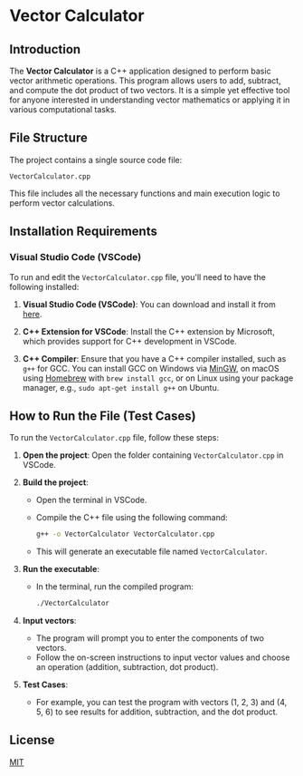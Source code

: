 # Vector Calculator

## Introduction

The **Vector Calculator** is a C++ application designed to perform basic vector arithmetic operations. This program allows users to add, subtract, and compute the dot product of two vectors. It is a simple yet effective tool for anyone interested in understanding vector mathematics or applying it in various computational tasks.

## File Structure

The project contains a single source code file:

```
VectorCalculator.cpp
```

This file includes all the necessary functions and main execution logic to perform vector calculations.

## Installation Requirements

### Visual Studio Code (VSCode)

To run and edit the `VectorCalculator.cpp` file, you'll need to have the following installed:

1. **Visual Studio Code (VSCode)**: You can download and install it from [here](https://code.visualstudio.com/).

2. **C++ Extension for VSCode**: Install the C++ extension by Microsoft, which provides support for C++ development in VSCode.

3. **C++ Compiler**: Ensure that you have a C++ compiler installed, such as `g++` for GCC. You can install GCC on Windows via [MinGW](http://www.mingw.org/), on macOS using [Homebrew](https://brew.sh/) with `brew install gcc`, or on Linux using your package manager, e.g., `sudo apt-get install g++` on Ubuntu.

## How to Run the File (Test Cases)

To run the `VectorCalculator.cpp` file, follow these steps:

1. **Open the project**: Open the folder containing `VectorCalculator.cpp` in VSCode.

2. **Build the project**:
   - Open the terminal in VSCode.
   - Compile the C++ file using the following command:

     ```bash
     g++ -o VectorCalculator VectorCalculator.cpp
     ```

   - This will generate an executable file named `VectorCalculator`.

3. **Run the executable**:
   - In the terminal, run the compiled program:

     ```bash
     ./VectorCalculator
     ```

4. **Input vectors**:
   - The program will prompt you to enter the components of two vectors.
   - Follow the on-screen instructions to input vector values and choose an operation (addition, subtraction, dot product).

5. **Test Cases**:
   - For example, you can test the program with vectors (1, 2, 3) and (4, 5, 6) to see results for addition, subtraction, and the dot product.

## License

[MIT](https://choosealicense.com/licenses/mit/)

